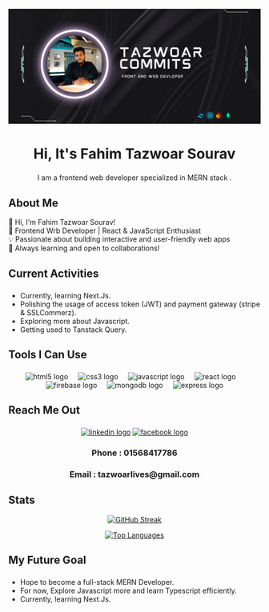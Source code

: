 
![logo](https://github.com/TazwoarCommits/TazwoarCommits/blob/main/git-Banner.png)

###

<h1 align="center">Hi, It's  Fahim Tazwoar Sourav</h1>

###

<p align="center">I am a frontend web developer specialized in MERN stack .</p>

###

<h2>About Me</h2>

<p>👋 Hi, I'm Fahim Tazwoar Sourav!<br>
🚀 Frontend Wrb Developer | React & JavaScript Enthusiast<br>
💡 Passionate about building interactive and user-friendly web apps<br>
🌱 Always learning and open to collaborations!</p>

###


<h2 align="left">Current Activities</h2>


###

<ul align="left">
  <li>Currently, learning Next.Js.</li>
  <li>Polishing the usage of access token (JWT) and payment gateway (stripe & SSLCommerz).</li>
  <li>Exploring more about Javascript.</li>
  <li>Getting used to Tanstack Query.</li>
</ul>

###


<h2 align="left">Tools I Can Use</h2>


###

<div align="center">
  <img src="https://cdn.jsdelivr.net/gh/devicons/devicon/icons/html5/html5-original.svg" height="40" alt="html5 logo"  />
  <img width="12" />
  <img src="https://cdn.jsdelivr.net/gh/devicons/devicon/icons/css3/css3-original.svg" height="40" alt="css3 logo"  />
  <img width="12" />
  <img src="https://cdn.jsdelivr.net/gh/devicons/devicon/icons/javascript/javascript-original.svg" height="40" alt="javascript logo"  />
  <img width="12" />
  <img src="https://cdn.jsdelivr.net/gh/devicons/devicon/icons/react/react-original.svg" height="40" alt="react logo"  />
  <img width="12" />
  <img src="https://cdn.jsdelivr.net/gh/devicons/devicon/icons/firebase/firebase-plain.svg" height="40" alt="firebase logo"  />
  <img width="12" />
  <img src="https://cdn.jsdelivr.net/gh/devicons/devicon/icons/mongodb/mongodb-original.svg" height="40" alt="mongodb logo"  />
  <img width="12" />
  <img src="https://cdn.jsdelivr.net/gh/devicons/devicon/icons/express/express-original.svg" height="40" alt="express logo"  />
</div>



###


<h2 align="left">Reach Me Out</h2>


###

<div align="center">
  <a href="https://www.linkedin.com/in/fahim-tazwoar-475a4234a"><img src="https://raw.githubusercontent.com/maurodesouza/profile-readme-generator/master/src/assets/icons/social/linkedin/default.svg" width="52" height="40" alt="linkedin logo"  /></a>
  <a href="https://www.facebook.com/fahimtazwoar.sourav"><img src="https://raw.githubusercontent.com/maurodesouza/profile-readme-generator/master/src/assets/icons/social/facebook/default.svg" width="52" height="40" alt="facebook logo"  /></a>
  <h3>Phone : 01568417786</h3>
  <h3>Email : tazwoarlives@gmail.com</h3>
</div>

###

<h2 align="left">Stats</h2>

<p align="center">
  <a href="https://git.io/streak-stats">
    <img src="https://streak-stats.demolab.com/?user=TazwoarCommits" alt="GitHub Streak" />
  </a>
</p>


<p align="center">
  <a href="https://github.com/anuraghazra/github-readme-stats">
    <img src="https://github-readme-stats.vercel.app/api/top-langs/?username=TazwoarCommits&theme=dark&layout=donut" alt="Top Languages" />
  </a>
</p>


###

<h2 align="left">My Future Goal</h2>

###

<ul align="left">
  <li>Hope to become a full-stack MERN Developer.</li> 
  <li>For now, Explore Javascript more and learn Typescript efficiently.</li>
  <li>Currently, learning Next.Js.</li>
</ul>

###

<!---
TazwoarCommits/TazwoarCommits is a ✨ special ✨ repository because its `README.md` (this file) appears on your GitHub profile.
You can click the Preview link to take a look at your changes.
--->
